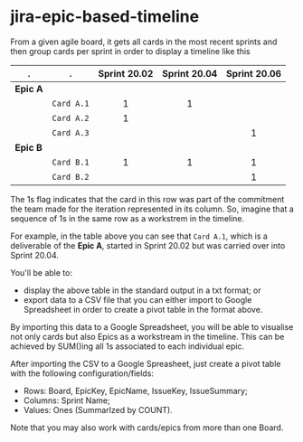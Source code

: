 # jira-epic-based-timeline

From a given agile board, it gets all cards in the most recent sprints and then group cards per sprint in order to display a timeline like this


 . | . | Sprint 20.02 | Sprint 20.04 | Sprint 20.06
--- | --- | :---: | :---: | :---:
**Epic A** | | | | 
 |  | `Card A.1` | 1 | 1 |   
 |  | `Card A.2` | 1 |   |
 |  | `Card A.3` |   |   | 1
**Epic B** | | | |         |  |   | 
 |  | `Card B.1` | 1 | 1  | 1
 |  | `Card B.2` |  |   | 1

The 1s flag indicates that the card in this row was part of the commitment the team made for the iteration represented in its column. So, imagine that a sequence of 1s in the same row as a workstrem in the timeline.

For example, in the table above you can see that `Card A.1`, which is a deliverable of the **Epic A**, started in Sprint 20.02 but was carried over into Sprint 20.04.

You'll be able to:
- display the above table in the standard output in a txt format; or
- export data to a CSV file that you can either import to Google Spreadsheet in order to create a pivot table in the format above.

By importing this data to a Google Spreadsheet, you will be able to visualise not only cards but also Epics as a workstream in the timeline. This can be achieved by SUM()ing all 1s associated to each individual epic.

After importing the CSV to a Google Spreasheet, just create a pivot table with the following configuration/fields:
- Rows: Board, EpicKey, EpicName, IssueKey, IssueSummary;
- Columns: Sprint Name;
- Values: Ones (SummarIzed by COUNT).

Note that you may also work with cards/epics from more than one Board.
